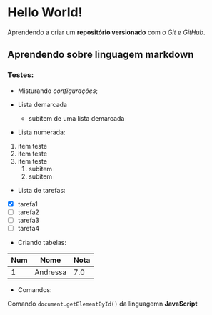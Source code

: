 # Hello World! 

Aprendendo a criar um **repositório versionado** com o *Git e GitHub*.

## Aprendendo sobre linguagem markdown

### Testes:

* Misturando _*configuraçôes*_;

* Lista demarcada
   * subitem de uma lista demarcada
 
* Lista numerada:

1. item teste
1. item teste
1. item teste
   1. subitem
   1. subitem

* Lista de tarefas:

- [x] tarefa1
- [ ] tarefa2
- [ ] tarefa3
- [ ] tarefa4

* Criando tabelas:

Num | Nome | Nota
---|---|---
1 | Andressa | 7.0

* Comandos:

Comando `document.getElementById()` da linguagemn **JavaScript**

